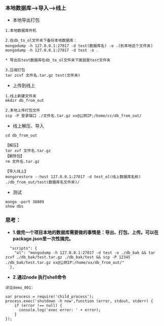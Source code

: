 ### 本地数据库-->导入-->线上

* 本地导出打包
```
1.本地数据库开机

2.在db_to_ol文件夹下备份本地数据库：
mongodump -h 127.0.0.1:27017 -d test(数据库名) -o .(到本地这个文件夹)
mongodump -h 127.0.0.1:27017 -d test -o .

* 导出后test数据库在db_to_ol文件夹下面就是test文件夹

3.压缩打包
tar zcvf 文件名.tar.gz test(文件夹)
```

* 上传到线上
```
1.线上新建文件夹
mkdir db_from_out

2.本地上传打包文件
scp -P 登录端口 ./文件名.tar.gz xx@公网IP:/home/cc/db_from_out/
```

* 线上解压、导入
```
cd db_from_out

【解压】
tar xvf 文件名.tar.gz
【删除包】
rm 文件名.tar.gz

【导入线上】
mongorestore --host 127.0.0.1:27017 -d test_ol(线上数据库名称) ./db_from_out/test(数据库名文件夹)/
```

* 测试
```
mongo -port 38889
show dbs
```

### 思考：

* **1.做完一个项目本地的数据库需要做的事情是：导出、打包、上传。可以在package.json里一次性搞完。**
```
  "scripts": {
    "ol": "mongodump -h 127.0.0.1:27017 -d test -o ./db_bak && tar zcvf ./db_bak/test.tar.gz ./db_bak/test && scp -P 12345 ./db_bak/test.tar.gz xx@公网IP:/home/xx/db_from_out/"
  },
```

* **2.通过node 执行shell命令**
```
详见demo_001:

var process = require('child_process');
process.exec('shutdown -h now',function (error, stdout, stderr) {
    if (error !== null) {
      console.log('exec error: ' + error);
    }
});
```
